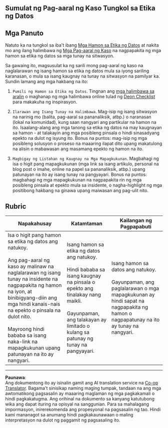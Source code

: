 <!--
CO_OP_TRANSLATOR_METADATA:
{
  "original_hash": "b588c0fc73014f52520c666efc3e0cc3",
  "translation_date": "2025-08-28T02:48:03+00:00",
  "source_file": "1-Introduction/02-ethics/assignment.md",
  "language_code": "tl"
}
-->
## Sumulat ng Pag-aaral ng Kaso Tungkol sa Etika ng Datos

## Mga Panuto

Natuto ka na tungkol sa iba't ibang [Mga Hamon sa Etika ng Datos](README.md#2-ethics-challenges) at nakita mo ang ilang halimbawa ng [Mga Pag-aaral ng Kaso](README.md#3-case-studies) na nagpapakita ng mga hamon sa etika ng datos sa mga tunay na sitwasyon.

Sa gawaing ito, magsusulat ka ng sarili mong pag-aaral ng kaso na naglalarawan ng isang hamon sa etika ng datos mula sa iyong sariling karanasan, o mula sa isang kaugnay na tunay na sitwasyon na pamilyar ka. Sundin lamang ang mga hakbang na ito:

1. `Pumili ng Hamon sa Etika ng Datos`. Tingnan ang [mga halimbawa sa aralin](README.md#2-ethics-challenges) o maghanap ng mga halimbawa online tulad ng [Deon Checklist](https://deon.drivendata.org/examples/) para makakuha ng inspirasyon.

2. `Ilarawan ang Isang Tunay na Halimbawa`. Mag-isip ng isang sitwasyon na narinig mo (balita, pag-aaral sa pananaliksik, atbp.) o naranasan (lokal na komunidad), kung saan nangyari ang partikular na hamon na ito. Isaalang-alang ang mga tanong sa etika ng datos na may kaugnayan sa hamon - at talakayin ang mga posibleng pinsala o hindi sinasadyang epekto na dulot ng isyung ito. Bonus na puntos: mag-isip ng mga posibleng solusyon o proseso na maaaring ilapat dito upang makatulong na alisin o mabawasan ang masamang epekto ng hamon na ito.

3. `Magbigay ng Listahan ng Kaugnay na Mga Mapagkukunan`. Magbahagi ng isa o higit pang mapagkukunan (mga link sa isang artikulo, personal na blog post o imahe, online na papel sa pananaliksik, atbp.) upang patunayan na ito ay isang tunay na pangyayari. Bonus na puntos: magbahagi ng mga mapagkukunan na nagpapakita rin ng mga posibleng pinsala at epekto mula sa insidente, o nagha-highlight ng mga positibong hakbang na ginawa upang maiwasan ang pag-ulit nito.



## Rubric

Napakahusay | Katamtaman | Kailangan ng Pagpapabuti
--- | --- | -- |
Isa o higit pang hamon sa etika ng datos ang natukoy. <br/> <br/> Ang pag-aaral ng kaso ay malinaw na naglalarawan ng isang tunay na insidente na nagpapakita ng hamon na iyon, at binibigyang-diin ang mga hindi kanais-nais na epekto o pinsala na dulot nito. <br/><br/> Mayroong hindi bababa sa isang naka-link na mapagkukunan upang patunayan na ito ay nangyari. | Isang hamon sa etika ng datos ang natukoy. <br/><br/> Hindi bababa sa isang kaugnay na pinsala o epekto ang tinalakay nang maikli. <br/><br/> Gayunpaman, ang talakayan ay limitado o kulang sa patunay ng tunay na pangyayari. | Isang hamon sa datos ang natukoy. <br/><br/> Gayunpaman, ang paglalarawan o mga mapagkukunan ay hindi sapat na nagpapakita ng hamon o nagpapatunay na ito ay tunay na nangyari. |

---

**Paunawa**:  
Ang dokumentong ito ay isinalin gamit ang AI translation service na [Co-op Translator](https://github.com/Azure/co-op-translator). Bagama't sinisikap naming maging tumpak, tandaan na ang mga awtomatikong pagsasalin ay maaaring maglaman ng mga pagkakamali o hindi pagkakatugma. Ang orihinal na dokumento sa kanyang katutubong wika ang dapat ituring na opisyal na sanggunian. Para sa mahalagang impormasyon, inirerekomenda ang propesyonal na pagsasalin ng tao. Hindi kami mananagot sa anumang hindi pagkakaunawaan o maling interpretasyon na dulot ng paggamit ng pagsasaling ito.